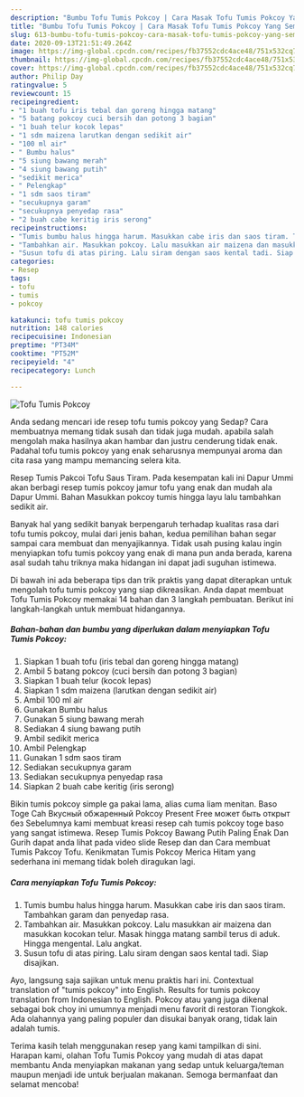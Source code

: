 ```yaml
---
description: "Bumbu Tofu Tumis Pokcoy | Cara Masak Tofu Tumis Pokcoy Yang Sempurna"
title: "Bumbu Tofu Tumis Pokcoy | Cara Masak Tofu Tumis Pokcoy Yang Sempurna"
slug: 613-bumbu-tofu-tumis-pokcoy-cara-masak-tofu-tumis-pokcoy-yang-sempurna
date: 2020-09-13T21:51:49.264Z
image: https://img-global.cpcdn.com/recipes/fb37552cdc4ace48/751x532cq70/tofu-tumis-pokcoy-foto-resep-utama.jpg
thumbnail: https://img-global.cpcdn.com/recipes/fb37552cdc4ace48/751x532cq70/tofu-tumis-pokcoy-foto-resep-utama.jpg
cover: https://img-global.cpcdn.com/recipes/fb37552cdc4ace48/751x532cq70/tofu-tumis-pokcoy-foto-resep-utama.jpg
author: Philip Day
ratingvalue: 5
reviewcount: 15
recipeingredient:
- "1 buah tofu iris tebal dan goreng hingga matang"
- "5 batang pokcoy cuci bersih dan potong 3 bagian"
- "1 buah telur kocok lepas"
- "1 sdm maizena larutkan dengan sedikit air"
- "100 ml air"
- " Bumbu halus"
- "5 siung bawang merah"
- "4 siung bawang putih"
- "sedikit merica"
- " Pelengkap"
- "1 sdm saos tiram"
- "secukupnya garam"
- "secukupnya penyedap rasa"
- "2 buah cabe keritig iris serong"
recipeinstructions:
- "Tumis bumbu halus hingga harum. Masukkan cabe iris dan saos tiram. Tambahkan garam dan penyedap rasa."
- "Tambahkan air. Masukkan pokcoy. Lalu masukkan air maizena dan masukkan kocokan telur. Masak hingga matang sambil terus di aduk. Hingga mengental. Lalu angkat."
- "Susun tofu di atas piring. Lalu siram dengan saos kental tadi. Siap disajikan."
categories:
- Resep
tags:
- tofu
- tumis
- pokcoy

katakunci: tofu tumis pokcoy 
nutrition: 148 calories
recipecuisine: Indonesian
preptime: "PT34M"
cooktime: "PT52M"
recipeyield: "4"
recipecategory: Lunch

---
```



![Tofu Tumis Pokcoy](https://img-global.cpcdn.com/recipes/fb37552cdc4ace48/751x532cq70/tofu-tumis-pokcoy-foto-resep-utama.jpg)

Anda sedang mencari ide resep tofu tumis pokcoy yang Sedap? Cara membuatnya memang tidak susah dan tidak juga mudah. apabila salah mengolah maka hasilnya akan hambar dan justru cenderung tidak enak. Padahal tofu tumis pokcoy yang enak seharusnya mempunyai aroma dan cita rasa yang mampu memancing selera kita.

Resep Tumis Pakcoi Tofu Saus Tiram. Pada kesempatan kali ini Dapur Ummi akan berbagi resep tumis pokcoy jamur tofu yang enak dan mudah ala Dapur Ummi. Bahan Masukkan pokcoy tumis hingga layu lalu tambahkan sedikit air.

Banyak hal yang sedikit banyak berpengaruh terhadap kualitas rasa dari tofu tumis pokcoy, mulai dari jenis bahan, kedua pemilihan bahan segar sampai cara membuat dan menyajikannya. Tidak usah pusing kalau ingin menyiapkan tofu tumis pokcoy yang enak di mana pun anda berada, karena asal sudah tahu triknya maka hidangan ini dapat jadi suguhan istimewa.


Di bawah ini ada beberapa tips dan trik praktis yang dapat diterapkan untuk mengolah tofu tumis pokcoy yang siap dikreasikan. Anda dapat membuat Tofu Tumis Pokcoy memakai 14 bahan dan 3 langkah pembuatan. Berikut ini langkah-langkah untuk membuat hidangannya.

<!--inarticleads1-->

##### Bahan-bahan dan bumbu yang diperlukan dalam menyiapkan Tofu Tumis Pokcoy:

1. Siapkan 1 buah tofu (iris tebal dan goreng hingga matang)
1. Ambil 5 batang pokcoy (cuci bersih dan potong 3 bagian)
1. Siapkan 1 buah telur (kocok lepas)
1. Siapkan 1 sdm maizena (larutkan dengan sedikit air)
1. Ambil 100 ml air
1. Gunakan  Bumbu halus
1. Gunakan 5 siung bawang merah
1. Sediakan 4 siung bawang putih
1. Ambil sedikit merica
1. Ambil  Pelengkap
1. Gunakan 1 sdm saos tiram
1. Sediakan secukupnya garam
1. Sediakan secukupnya penyedap rasa
1. Siapkan 2 buah cabe keritig (iris serong)


Bikin tumis pokcoy simple ga pakai lama, alias cuma liam menitan. Baso Toge Cah Вкусный обжаренный Pokcoy Present Free может быть открыт без Sebelumnya kami membuat kreasi resep cah tumis pokcoy toge baso yang sangat istimewa. Resep Tumis Pokcoy Bawang Putih Paling Enak Dan Gurih dapat anda lihat pada video slide Resep dan dan Cara membuat Tumis Pakcoy Tofu. Kenikmatan Tumis Pokcoy Merica Hitam yang sederhana ini memang tidak boleh diragukan lagi. 

<!--inarticleads2-->

##### Cara menyiapkan Tofu Tumis Pokcoy:

1. Tumis bumbu halus hingga harum. Masukkan cabe iris dan saos tiram. Tambahkan garam dan penyedap rasa.
1. Tambahkan air. Masukkan pokcoy. Lalu masukkan air maizena dan masukkan kocokan telur. Masak hingga matang sambil terus di aduk. Hingga mengental. Lalu angkat.
1. Susun tofu di atas piring. Lalu siram dengan saos kental tadi. Siap disajikan.


Ayo, langsung saja sajikan untuk menu praktis hari ini. Contextual translation of &#34;tumis pokcoy&#34; into English. Results for tumis pokcoy translation from Indonesian to English. Pokcoy atau yang juga dikenal sebagai bok choy ini umumnya menjadi menu favorit di restoran Tiongkok. Ada olahannya yang paling populer dan disukai banyak orang, tidak lain adalah tumis. 

Terima kasih telah menggunakan resep yang kami tampilkan di sini. Harapan kami, olahan Tofu Tumis Pokcoy yang mudah di atas dapat membantu Anda menyiapkan makanan yang sedap untuk keluarga/teman maupun menjadi ide untuk berjualan makanan. Semoga bermanfaat dan selamat mencoba!
